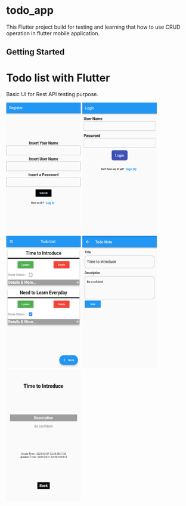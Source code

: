# todo_app

This Flutter project build for testing and learning that how to use CRUD operation in flutter mobile application.

## Getting Started

<h1>Todo list with Flutter </h1> Basic UI for Rest API testing purpose.


<img src="https://github.com/TAUFIK2236/Todo_list/blob/master/lib/photos/Register_page.png" height="354px" width="200px" ></img>
<img src="https://github.com/TAUFIK2236/Todo_list/blob/master/lib/photos/Login_page.png" height="354px" width="200px" ></img>
<img src="https://github.com/TAUFIK2236/Todo_list/blob/master/lib/photos/Todo_list_page.png" height="354px" width="200px" ></img>
<img src="https://github.com/TAUFIK2236/Todo_list/blob/master/lib/photos/Update_todo.png" height="354px" width="200px" ></img>
<img src="https://github.com/TAUFIK2236/Todo_list/blob/master/lib/photos/todo_details.png" height="354px" width="200px" ></img>

